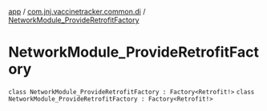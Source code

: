 [app](../../index.md) / [com.jnj.vaccinetracker.common.di](../index.md) / [NetworkModule_ProvideRetrofitFactory](./index.md)

# NetworkModule_ProvideRetrofitFactory

`class NetworkModule_ProvideRetrofitFactory : Factory<Retrofit!>`
`class NetworkModule_ProvideRetrofitFactory : Factory<Retrofit!>`
